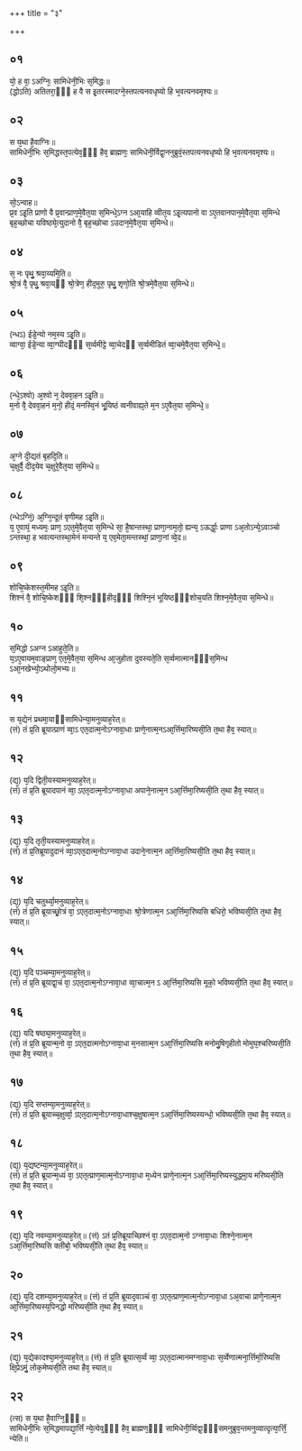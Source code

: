 +++
title = "३"

+++
## ०१
यो᳘ ह वा᳘ ऽअग्निः᳘ सामिधेनी᳘भिः स᳘मिद्धः॥  
(द्धोऽति) अतितरा᳘ᳫं᳘ ह वै स इ᳘तरस्मादग्ने᳘स्तपत्यनवधृष्यो हि भ᳘वत्यनवमृश्यः॥  
## ०२
स य᳘था है᳘वाग्निः॥  
सामिधेनी᳘भिः स᳘मिद्धस्त᳘पत्येव᳘ᳫँ᳘ हैव᳘ ब्राह्मणः᳘ सामिधेनी᳘र्विद्वा᳘ननुब्रुवं᳘स्तपत्यनवधृष्यो हि भ᳘वत्यनवमृश्यः॥  
## ०३
सो᳘ऽन्वाह॥  
प्र᳘व ऽइ᳘ति प्राणो वै प्र᳘वान्प्राण᳘मे᳘वैत᳘या स᳘मिन्धे᳘ऽग्न ऽआ᳘याहि व्वीत᳘य ऽइ᳘त्यपानो वा ऽए᳘तवानपान᳘मे᳘वैत᳘या स᳘मिन्धे बृह᳘च्छोचा यविष्ठ्ये᳘त्युदानो वै᳘ बृह᳘च्छोचा ऽउदान᳘मे᳘वैत᳘या स᳘मिन्धे॥  
## ०४
स᳘ नः पृथु᳘ श्रवा᳘य्यमि᳘ति॥  
श्रो᳘त्रं वै᳘ पृथु᳘ श्रवा᳘य्ᳫँ श्रो᳘त्रेण᳘ हीद᳘मुरु᳘ पृथु᳘ शृणो᳘ति श्रो᳘त्रमे᳘वैत᳘या स᳘मिन्धे॥  
## ०५
(न्धऽ) ईडे᳘न्यो नम᳘स्य ऽइ᳘ति॥  
व्वाग्वा᳘ ईडे᳘न्या व्वा᳘ग्घीदᳫँ᳭ स᳘र्व्वमीट्टे व्वा᳘चेदᳫँ स᳘र्व्वमीडितं व्वा᳘चमे᳘वैत᳘या स᳘मिन्धे᳘॥  
## ०६
(न्धे᳘ऽश्वो) अ᳘श्वो न᳘ देववा᳘हन ऽइ᳘ति॥  
म᳘नो वै᳘ देववा᳘हनं म᳘नो᳘ हीदं᳘ मनस्वि᳘नं भू᳘यिष्ठं व्वनीवाह्य᳘ते म᳘न ऽए᳘वैत᳘या स᳘मिन्धे᳘॥  
## ०७
अ᳘ग्ने दी᳘द्यतं बृहदि᳘ति॥  
च᳘क्षुर्वै᳘ दीद᳘येव च᳘क्षुरे᳘वैत᳘या स᳘मिन्धे॥  
## ०८
(न्धेऽग्निं᳘) अ᳘ग्नि᳘न्दूतं वृणीमह ऽइ᳘ति॥  
य᳘ ए᳘वायं᳘ मध्यमः᳘ प्राण᳘ ऽएत᳘मे᳘वैत᳘या स᳘मिन्धे सा᳘ है᳘षान्तस्था᳘ प्राणा᳘नाम᳘तो᳘ ह्यन्य᳘ ऽऊर्द्धाः᳘ प्राणा ऽअ᳘तोऽन्ये᳘ऽवाञ्चो ऽन्तस्था᳘ ह भवत्यन्तस्था᳘मेनं मन्यन्ते य᳘ एव᳘मेता᳘मन्तस्थां᳘ प्राणा᳘नां व्वे᳘द॥  
## ०९
शोचि᳘ष्केशस्त᳘मीमह ऽइ᳘ति॥  
शिश्नं वै᳘ शोचि᳘ष्केशᳫँ᳭ शि᳘श्नᳫँ᳭हीद᳘ᳫँ᳘ शिश्नि᳘नं भूयिष्ठᳫँ᳭शोच᳘यति शिश्न᳘मे᳘वैत᳘या स᳘मिन्धे॥  
## १०
स᳘मिद्धो ऽअग्न ऽआहुते᳘ति॥  
य᳘ऽए᳘वायम᳘वाङ्प्राण᳘ एत᳘मे᳘वैत᳘या स᳘मिन्ध आ᳘जुहोता दुवस्यते᳘ति स᳘र्व्वमात्मानᳫँ᳭स᳘मिन्ध ऽआ᳘नखेभ्यो᳘ऽथोलो᳘मभ्यः॥  
## ११
स य᳘द्येनं प्रथमा᳘याᳫँसामिधेन्या᳘मनुव्याह᳘रेत्॥  
(त्तं) तं प्र᳘ति ब्रूयात्प्राणं व्वा᳘ऽ एत᳘दात्म᳘नोऽग्नावा᳘धाः प्राणे᳘नात्म᳘नऽआ᳘र्त्तिमा᳘रिष्यसी᳘ति त᳘था हैव᳘ स्यात्॥  
## १२
(द्य᳘) य᳘दि द्विती᳘यस्यामनुव्याह᳘रेत्॥  
(त्तं) तं प्र᳘ति ब्रूयादपानं व्वा᳘ ऽएत᳘दात्म᳘नोऽग्नावा᳘धा अपाने᳘नात्म᳘न ऽआ᳘र्त्तिमा᳘रिष्यसी᳘ति त᳘था हैव᳘ स्यात्॥  
## १३
(द्य᳘) य᳘दि तृती᳘यस्यामनुव्याहरेत्॥  
(त्तं) तं प्र᳘तिब्रूयादुदानं व्वा᳘ऽएत᳘दात्म᳘नोऽग्नावा᳘धा उदाने᳘नात्म᳘न आ᳘र्त्तिमा᳘रिष्यसी᳘ति त᳘था हैव᳘ स्यात्॥  
## १४
(द्य᳘) य᳘दि चतुर्थ्या᳘मनुव्याह᳘रेत्॥  
(त्तं) तं प्र᳘ति ब्रूयाच्छ्रो᳘त्रं वा᳘ ऽएत᳘दात्म᳘नोऽग्नावा᳘धाः श्रो᳘त्रेणात्म᳘न ऽआ᳘र्त्तिमा᳘रिष्यसि बधिरो᳘ भविष्यसी᳘ति त᳘था हैव᳘ स्यात्॥  
## १५
(द्य᳘) य᳘दि पञ्चम्या᳘मनुव्याह᳘रेत्॥  
(त्तं) तं प्र᳘ति ब्रूयाद्वा᳘चं वा᳘ ऽएत᳘दात्म᳘नोऽग्नावा᳘धा व्वा᳘चात्म᳘न ऽ आ᳘र्त्तिमा᳘रिष्यसि मूको᳘ भविष्यसी᳘ति त᳘था हैव᳘ स्यात्॥  
## १६
(द्य᳘) यदि षष्ठ्या᳘मनुव्याह᳘रेत्॥  
(त्तं) तं प्र᳘ति ब्रूयान्म᳘नो वा᳘ ऽएत᳘दात्मनोऽग्नावा᳘धा म᳘नसात्म᳘न ऽआ᳘र्त्तिमा᳘रिष्यसि मनोमु᳘षिगृहीतो मोमुघ᳘श्चरिष्यसी᳘ति त᳘था हैव᳘ स्यात्॥  
## १७
(द्य᳘) य᳘दि सप्तम्या᳘मनुव्याह᳘रेत्॥  
(त्तं) तं प्र᳘ति ब्रूयाच्च᳘क्षुर्व्वा᳘ ऽएत᳘दात्म᳘नोऽग्नावा᳘धाश्च᳘क्षुषात्म᳘न ऽआ᳘र्त्तिमा᳘रिष्यस्यन्धो᳘ भविष्यसी᳘ति त᳘था हैव᳘ स्यात्॥  
## १८
(द्य᳘) य᳘द्यष्टम्या᳘मनुव्याह᳘रेत्॥  
(त्तं) तं प्र᳘ति ब्रूयान्म᳘ध्यं वा᳘ ऽएत᳘त्प्राण᳘मात्म᳘नोऽग्नावा᳘धा म᳘ध्येन प्राणे᳘नात्म᳘न ऽआ᳘र्त्तिमा᳘रिष्यस्युद्ध्मा᳘य मरिष्यसी᳘ति त᳘था हैव᳘ स्यात्॥  
## १९
(द्य᳘) य᳘दि नवम्या᳘मनुव्याह᳘रेत्॥ 
(त्तं) ऽतं प्र᳘तिब्रूयाच्छिश्नं वा᳘ ऽएत᳘दात्म᳘नो ऽग्नावा᳘धाः शिश्ने᳘नात्म᳘न ऽआ᳘र्त्तिमा᳘रिष्यसि क्लीबो᳘ भविष्यसी᳘ति त᳘था हैव᳘ स्यात्॥  
## २०
(द्य᳘) य᳘दि दशम्या᳘मनुव्याह᳘रेत्॥ 
(त्तं) तं प्र᳘ति ब्रूयाद᳘वाञ्चं वा᳘ ऽएत᳘त्प्राण᳘मात्म᳘नोऽग्नावा᳘धा ऽअ᳘वाचा प्राणे᳘नात्म᳘न आ᳘र्त्तिमा᳘रिष्यस्य᳘पिनद्धो मरिष्यसी᳘ति त᳘था हैव᳘ स्यात्॥  
## २१
(द्य᳘) य᳘द्येकादश्या᳘मनुव्याह᳘रेत्॥ 
(त्तं) तं प्र᳘ति ब्रूयात्स᳘र्व्वं व्वा᳘ ऽएत᳘दात्मानमग्नावा᳘धाः स᳘र्व्वेणात्मना᳘र्त्तिर्मा᳘रिष्यसि क्षि᳘प्रेऽमुं᳘ लोक᳘मेष्यसी᳘ति तथा हैव᳘ स्यात्॥  
## २२
(त्स) स य᳘था है᳘वाग्नि᳘ᳫँ᳭॥  
सामिधेनी᳘भिः स᳘मिद्धमापद्या᳘र्त्तिं न्ये᳘त्येव्᳘ᳫँ᳘ हैव᳘ ब्राह्मण᳘ᳫँ᳘ सामिधेनी᳘र्व्विद्वा᳘ᳫँ᳘समनुब्रुव᳘न्तमनुव्यात्दृत्या᳘र्त्तिं᳘ न्येति॥  